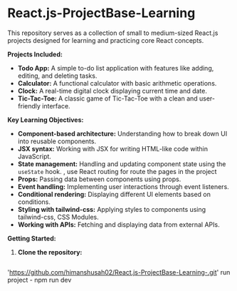 # React.js-ProjectBase-Learning

This repository serves as a collection of small to medium-sized React.js projects designed for learning and practicing core React concepts.

**Projects Included:**

* **Todo App:** A simple to-do list application with features like adding, editing, and deleting tasks.
* **Calculator:** A functional calculator with basic arithmetic operations.
* **Clock:** A real-time digital clock displaying current time and date.
* **Tic-Tac-Toe:** A classic game of Tic-Tac-Toe with a clean and user-friendly interface.


**Key Learning Objectives:**

* **Component-based architecture:** Understanding how to break down UI into reusable components.
* **JSX syntax:** Working with JSX for writing HTML-like code within JavaScript.
* **State management:** Handling and updating component state using the `useState` hook. , use React routing for route the pages in the project
* **Props:** Passing data between components using props.
* **Event handling:** Implementing user interactions through event listeners.
* **Conditional rendering:** Displaying different UI elements based on conditions.
* **Styling with tailwind-css:** Applying styles to components using tailwind-css, CSS Modules.
* **Working with APIs:** Fetching and displaying data from external APIs.


**Getting Started:**

1. **Clone the repository:**
   ```bash
  'https://github.com/himanshusah02/React.js-ProjectBase-Learning-.git'
  run project - npm run dev
  

